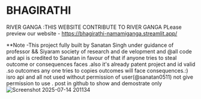 # BHAGIRATHI
RIVER GANGA :THIS WEBSITE CONTRIBUTE TO RIVER GANGA 
PLease preview our website - https://bhagirathi-namamiganga.streamlit.app/

**Note -This project  fully built by Sanatan Singh under guidance of professor && Siyaram society of research and de velopment  and  @all code and api is credited to Sanatan in favour of that if  anyone tries to steal  outcome or consequences faces .also it's already   patent  project and id valid .so outcomes any one tries to copies outcomes will face consequences.:)
isro api and all not used without permission of user(@sanatan0511) not give permission to use  .
post in github to show and demostrate only 
![Screenshot 2025-07-14 201134](https://github.com/user-attachments/assets/68134b82-908b-41cf-b064-740f6849a5a8)
